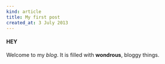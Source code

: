 ```yaml
---
kind: article
title: My first post
created_at: 3 July 2013
---
```


#### HEY

Welcome to my *blog*. It is filled with **wondrous**, bloggy things.

